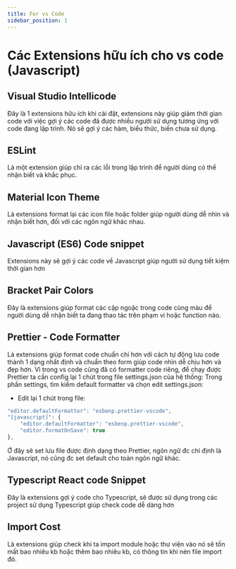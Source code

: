 ```yaml
---
title: For vs Code
sidebar_position: 1
---
```


# Các Extensions hữu ích cho vs code (Javascript)

## Visual Studio Intellicode
Đây là 1 extensions hữu ích khi cài đặt, extensions này giúp giảm thời gian code với việc gợi ý các code đã được nhiều người sử dụng tương ứng với code đang lập trình.
Nó sẽ gợi ý các hàm, biểu thức, biến chưa sử dụng.


## ESLint
Là một extension giúp chỉ ra các lỗi trong lập trình để người dùng có thể nhận biết và khắc phục.

## Material Icon Theme
Là extensions format lại các icon file hoặc folder giúp người dùng dễ nhìn và nhận biết hơn, đối với các ngôn ngữ khác nhau.

## Javascript (ES6) Code snippet
Extensions này sẽ gợi ý các code về Javascript giúp người sử dụng tiết kiệm thời gian hơn

## Bracket Pair Colors
Đây là extensions giúp format các cặp ngoặc trong code cùng màu để người dùng dễ nhận biết ta đang thao tác trên phạm vi hoặc function nào.

## Prettier - Code Formatter
Là extensions giúp format code chuẩn chỉ hơn với cách tự động lưu code thành 1 dạng nhất định và chuẩn theo form giúp code nhìn dễ chịu hơn và đẹp hơn.
Vì trong vs code cũng đã có formatter code riêng, để chạy được Prettier ta cần config lại 1 chút trong file settings.json của hệ thống:
Trong phần settings, tìm kiếm default formatter và chọn edit settings.json:
- Edit lại 1 chút trong file:
```js
"editor.defaultFormatter": "esbenp.prettier-vscode",
"[javascript]": {
    "editor.defaultFormatter": "esbenp.prettier-vscode",
    "editor.formatOnSave": true
},
```
Ở đây sẽ set lưu file được định dạng theo Prettier, ngôn ngữ đc chỉ định là Javascript, nó cũng đc set default cho toàn ngôn ngữ khác.

## Typescript React code Snippet
Đây là extensions gợi ý code cho Typescript, sẽ được sử dụng trong các project sử dụng Typescript giúp check code dễ dàng hơn

## Import Cost
Là extensions giúp check khi ta import module hoặc thư viện vào nó sẽ tốn mất bao nhiêu kb hoặc thêm bao nhiêu kb, có thông tin khi nén file import đó.